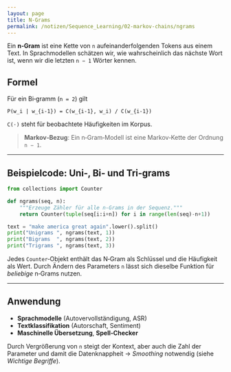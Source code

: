 ```yaml
---
layout: page
title: N-Grams
permalink: /notizen/Sequence_Learning/02-markov-chains/ngrams
---
```


Ein **n‑Gram** ist eine Kette von `n` aufeinanderfolgenden Tokens aus einem Text. In Sprachmodellen schätzen wir, wie wahrscheinlich das nächste Wort ist, wenn wir die letzten `n − 1` Wörter kennen.

## Formel

Für ein Bi‑gramm (`n = 2`) gilt

```
P(w_i | w_{i-1}) = C(w_{i-1}, w_i) / C(w_{i-1})
```

`C(⋅)` steht für beobachtete Häufigkeiten im Korpus.

> **Markov‑Bezug**: Ein n‑Gram‑Modell ist eine Markov‑Kette der Ordnung `n − 1`.

---

## Beispiel­code: Uni‑, Bi‑ und Tri‑grams

```python
from collections import Counter

def ngrams(seq, n):
    """Erzeuge Zähler für alle n‑Grams in der Sequenz."""
    return Counter(tuple(seq[i:i+n]) for i in range(len(seq)-n+1))

text = "make america great again".lower().split()
print("Unigrams ", ngrams(text, 1))
print("Bigrams  ", ngrams(text, 2))
print("Trigrams ", ngrams(text, 3))
```

Jedes `Counter`‑Objekt enthält das N‑Gram als Schlüssel und die Häufigkeit als Wert. Durch Ändern des Parameters `n` lässt sich dieselbe Funktion für *beliebige* n‑Grams nutzen.

---

## Anwendung

* **Sprachmodelle** (Autovervollständigung, ASR)
* **Textklassifikation** (Autorschaft, Sentiment)
* **Maschinelle Übersetzung**, **Spell‑Checker**

Durch Vergrößerung von `n` steigt der Kontext, aber auch die Zahl der Parameter und damit die Daten­knappheit → *Smoothing* notwendig (siehe *Wichtige Begriffe*).

